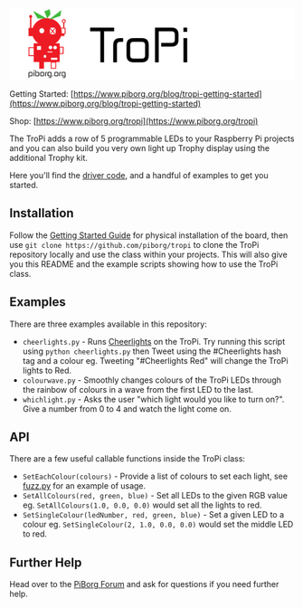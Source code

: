 ![PiBorg's TroPi](tropi_banner.png)

Getting Started: [https://www.piborg.org/blog/tropi-getting-started](https://www.piborg.org/blog/tropi-getting-started)

Shop: [https://www.piborg.org/tropi](https://www.piborg.org/tropi)

The TroPi adds a row of 5 programmable LEDs to your Raspberry Pi projects and you can also build you very own light up Trophy display using the additional Trophy kit.

Here you'll find the [driver code](https://github.com/piborg/TroPi/blob/master/tropi.py), and a handful of examples to get you started.

## Installation
Follow the [Getting Started Guide](https://www.piborg.org/blog/tropi-getting-started) for physical installation of the board, then use `git clone https://github.com/piborg/tropi` to clone the TroPi repository locally and use the class within your projects. This will also give you this README and the example scripts showing how to use the TroPi class.

## Examples
There are three examples available in this repository:
* `cheerlights.py` - Runs [Cheerlights](https://cheerlights.com/) on the TroPi. Try running this script using `python cheerlights.py` then Tweet using the #Cheerlights hash tag and a colour eg. Tweeting "#Cheerlights Red" will change the TroPi lights to Red.
* `colourwave.py` - Smoothly changes colours of the TroPi LEDs through the rainbow of colours in a wave from the first LED to the last.
* `whichlight.py` - Asks the user "which light would you like to turn on?". Give a number from 0 to 4 and watch the light come on.

## API

There are a few useful callable functions inside the TroPi class:

* `SetEachColour(colours)` - Provide a list of colours to set each light, see [fuzz.py](https://github.com/piborg/tropi/fuzz.py) for an example of usage.
* `SetAllColours(red, green, blue)` - Set all LEDs to the given RGB value eg. `SetAllColours(1.0, 0.0, 0.0)` would set all the lights to red.
* `SetSingleColour(ledNumber, red, green, blue)` - Set a given LED to a colour eg. `SetSingleColour(2, 1.0, 0.0, 0.0)` would set the middle LED to red.

## Further Help
Head over to the [PiBorg Forum](https://forum.piborg.org/forum) and ask for questions if you need further help.
